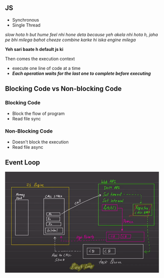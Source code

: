 ## JS
- Synchronous
- Single Thread

*slow hota h but hume feel nhi hone deta because yeh akela nhi hota h, jaha pe bhi milega bahot cheeze combine karke hi iska engine milega*

**Yeh sari baate h default js ki**

Then comes the execution context
- execute one line of code at a time
- ***Each operation waits for the last one to complete before executing***


## Blocking Code vs Non-blocking Code

### Blocking Code
- Block the flow of program
- Read file sync

### Non-Blocking Code
- Doesn't block the execution
- Read file async

## Event Loop
![alt text](image.png)